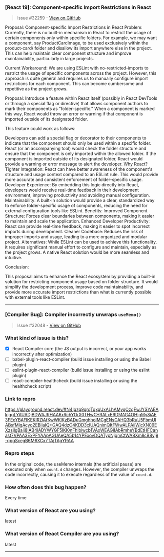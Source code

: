 ### [React 19]: Component-specific Import Restrictions in React

> Issue #32259 - [View on GitHub](https://github.com/facebook/react/issues/32259)

Proposal: Component-specific Import Restrictions in React
Problem:
Currently, there is no built-in mechanism in React to restrict the usage of certain components only within specific folders. For example, we may want a component, say ProductCardImage, to be used exclusively within the product-card/ folder and disallow its import anywhere else in the project. This can help maintain clear component structure and improve maintainability, particularly in large projects.

Current Workaround:
We are using ESLint with no-restricted-imports to restrict the usage of specific components across the project. However, this approach is quite general and requires us to manually configure import restrictions for each component. This can become cumbersome and repetitive as the project grows.

Proposal:
Introduce a feature within React itself (possibly in React DevTools or through a special flag or directive) that allows component authors to mark their components as "folder-specific." When a component is marked this way, React would throw an error or warning if that component is imported outside of its designated folder.

This feature could work as follows:

Developers can add a special flag or decorator to their components to indicate that the component should only be used within a specific folder.
React (or an accompanying tool) would check the folder structure and ensure that the component is only imported within the allowed folder.
If the component is imported outside of its designated folder, React would provide a warning or error message to alert the developer.
Why React?
Tighter Integration: React can have better awareness of the component's structure and usage context compared to an ESLint rule. This would provide more accurate and consistent enforcement of folder-specific usage.
Developer Experience: By embedding this logic directly into React, developers would receive real-time feedback in their development environment, improving productivity and avoiding manual configuration.
Maintainability: A built-in solution would provide a clear, standardized way to enforce folder-specific usage of components, reducing the need for external configuration tools like ESLint.
Benefits:
Improved Component Structure: Forces clear boundaries between components, making it easier to maintain and scale the application.
Enhanced Developer Productivity: React can provide real-time feedback, making it easier to spot incorrect imports during development.
Cleaner Codebase: Reduces the risk of improper imports and usage, leading to a more organized and modular project.
Alternatives:
While ESLint can be used to achieve this functionality, it requires significant manual effort to configure and maintain, especially as the project grows. A native React solution would be more seamless and intuitive.

Conclusion:

This proposal aims to enhance the React ecosystem by providing a built-in solution for restricting component usage based on folder structure. It would simplify the development process, improve code maintainability, and provide more accurate import restrictions than what is currently possible with external tools like ESLint.

---

### [Compiler Bug]: Compiler incorrectly unwraps `useMemo()`

> Issue #32048 - [View on GitHub](https://github.com/facebook/react/issues/32048)

### What kind of issue is this?

- [X] React Compiler core (the JS output is incorrect, or your app works incorrectly after optimization)
- [ ] babel-plugin-react-compiler (build issue installing or using the Babel plugin)
- [ ] eslint-plugin-react-compiler (build issue installing or using the eslint plugin)
- [ ] react-compiler-healthcheck (build issue installing or using the healthcheck script)

### Link to repro

https://playground.react.dev/#N4Igzg9grgTgxgUxALhAMygOzgFwJYSYAEAkjggLYAUADjBDWAJRHAA6xRchYOrX0THwC+RALxE6DMAG4OHIgMy8iAE3FEoYBAFlKEKlRZiAfKwWKlKzBADuGmghhoIMCgENsCAHQ3bRuU5FbmUIABsfMIgAcyo2EBIiaIQ+GAQ4dzC4KDD3clUAQnimQItFWwALPAiiWicXN09EXzsjIgBaIj8iAB4iADYWYGF5IKI0nFhibiwcb1VAxWEAGiIAbRmheYBdEtHFCanast7VPAA3ExPFYAApAGUAeQA5b14YPExovDQATypNjgmCtWA8Xm8cB8vj9-qpgScegB6M6XCx7TAjTAgYRAA

### Repro steps

In the original code, the useMemo internals (the artificial pause) are executed only when `count.d` changes. However, the compiler unwraps the code incorrectly, causing it to execute regardless of the value of `count.d`.

### How often does this bug happen?

Every time

### What version of React are you using?

latest

### What version of React Compiler are you using?

latest

---

